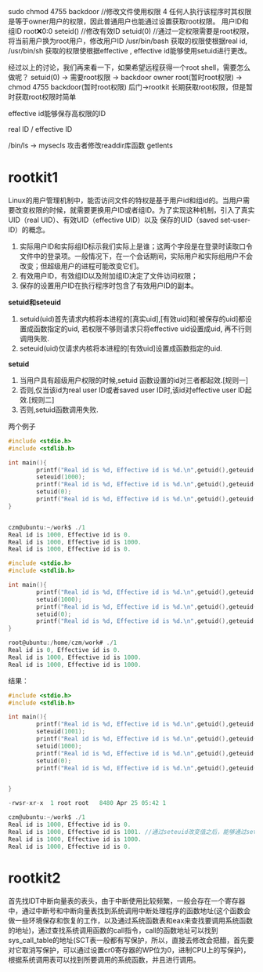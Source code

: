 sudo chmod 4755 backdoor //修改文件使用权限
4 任何人执行该程序时其权限是等于owner用户的权限，因此普通用户也能通过设置获取root权限。
用户ID和组ID
root:x:0:0
seteid()  //修改有效ID
setuid(0) //通过一定权限需要是root权限，将当前用户换为root用户，修改用户ID
/usr/bin/bash 获取的权限使根据real id, /usr/bin/sh 获取的权限使根据effective , effective id能够使用setuid进行更改。

经过以上的讨论，我们再来看一下，如果希望远程获得一个root shell，需要怎么做呢？
setuid(0) -> 需要root权限 -> backdoor owner root(暂时root权限) -> chmod 4755 backdoor(暂时root权限) 
后门->rootkit   长期获取root权限，但是暂时获取root权限时简单

effective id能够保存高权限的ID

real ID / effective ID

/bin/ls -> mysecls
攻击者修改readdir库函数 getlents
# rootkit1 
Linux的用户管理机制中，能否访问文件的特权是基于用户id和组id的。当用户需要改变权限的时候，就需要更换用户ID或者组ID。为了实现这种机制，引入了真实UID（real UID）、有效UID（effective UID）以及 保存的UID（saved set-user-ID）的概念。

1. 实际用户ID和实际组ID标示我们实际上是谁；这两个字段是在登录时读取口令文件中的登录项。一般情况下，在一个会话期间，实际用户和实际组用户不会改变；但超级用户的进程可能改变它们。
2. 有效用户ID，有效组ID以及附加组ID决定了文件访问权限；
3. 保存的设置用户ID在执行程序时包含了有效用户ID的副本。

**setuid和seteuid** 
1. setuid(uid)首先请求内核将本进程的[真实uid],[有效uid]和[被保存的uid]都设置成函数指定的uid, 若权限不够则请求只将effective uid设置成uid, 再不行则调用失败.
2. seteuid(uid)仅请求内核将本进程的[有效uid]设置成函数指定的uid.

**setuid**
1. 当用户具有超级用户权限的时候,setuid 函数设置的id对三者都起效.[规则一]
2. 否则,仅当该id为real user ID或者saved user ID时,该id对effective user ID起效.[规则二]
3. 否则,setuid函数调用失败.


两个例子 
```c
#include <stdio.h>
#include <stdlib.h>

int main(){
        printf("Real id is %d, Effective id is %d.\n",getuid(),geteuid());
        seteuid(1000);
        printf("Real id is %d, Effective id is %d.\n",getuid(),geteuid());
        setuid(0);
        printf("Real id is %d, Effective id is %d.\n",getuid(),geteuid());
}


czm@ubuntu:~/work$ ./1
Real id is 1000, Effective id is 0.
Real id is 1000, Effective id is 1000.
Real id is 1000, Effective id is 0.
```


```c
#include <stdio.h>
#include <stdlib.h>

int main(){
        printf("Real id is %d, Effective id is %d.\n",getuid(),geteuid());
        setuid(1000);
        printf("Real id is %d, Effective id is %d.\n",getuid(),geteuid());
        setuid(0);
        printf("Real id is %d, Effective id is %d.\n",getuid(),geteuid());
}

root@ubuntu:/home/czm/work# ./1
Real id is 0, Effective id is 0.
Real id is 1000, Effective id is 1000.
Real id is 1000, Effective id is 1000.

```
结果：

```c
#include <stdio.h>
#include <stdlib.h>

int main(){
        printf("Real id is %d, Effective id is %d.\n",getuid(),geteuid());
        seteuid(1001);
        printf("Real id is %d, Effective id is %d.\n",getuid(),geteuid());
        setuid(1000);
        printf("Real id is %d, Effective id is %d.\n",getuid(),geteuid());
        setuid(0);
        printf("Real id is %d, Effective id is %d.\n",getuid(),geteuid());


}

-rwsr-xr-x  1 root root   8480 Apr 25 05:42 1

czm@ubuntu:~/work$ ./1
Real id is 1000, Effective id is 0.
Real id is 1000, Effective id is 1001. //通过seteuid改变值之后，能够通过setuid返回
Real id is 1000, Effective id is 1000.
Real id is 1000, Effective id is 0.

```


# rootkit2 
首先找IDT中断向量表的表头，由于中断使用比较频繁，一般会存在一个寄存器中，通过中断号和中断向量表找到系统调用中断处理程序的函数地址(这个函数会做一些环境保存和恢复的工作，以及通过系统函数表和eax来查找要调用系统函数的地址)，通过查找系统调用函数的call指令，call的函数地址可以找到sys_call_table的地址(SCT表一般都有写保护，所以，直接去修改会把醋，首先要对它取消写保护，可以通过设置cr0寄存器的WP位为0，进制CPU上的写保护)，根据系统调用表可以找到所要调用的系统函数，并且进行调用。

